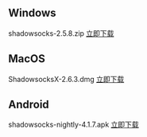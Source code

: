 ## Windows
shadowsocks-2.5.8.zip [立即下载][win]

## MacOS
ShadowsocksX-2.6.3.dmg [立即下载][mac]

## Android
shadowsocks-nightly-4.1.7.apk [立即下载][android]

[win]: https://github.com/fanach/download/releases/download/latest/shadowsocks-2.5.8.zip
[mac]: https://github.com/fanach/download/releases/download/latest/ShadowsocksX-2.6.3.dmg
[android]: https://github.com/fanach/download/releases/download/latest/shadowsocks-2.5.8.zip
